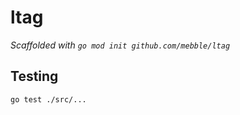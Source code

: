 # ltag

_Scaffolded with `go mod init github.com/mebble/ltag`_

## Testing

```
go test ./src/...
```
